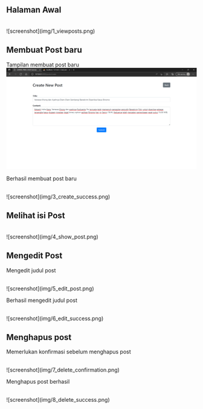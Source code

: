 ## Halaman Awal
<br>
![screenshot](img/1_viewposts.png)
<br>

## Membuat Post baru

Tampilan membuat post baru
<br>
![screenshot](img/2_createnewpost.png)
<br>

Berhasil membuat post baru

<br>
![screenshot](img/3_create_success.png)
<br>

## Melihat isi Post

<br>
![screenshot](img/4_show_post.png)
<br>

## Mengedit Post
Mengedit judul post

<br>
![screenshot](img/5_edit_post.png)
<br>

Berhasil mengedit judul post

<br>
![screenshot](img/6_edit_success.png)
<br>

## Menghapus post
Memerlukan konfirmasi sebelum menghapus post

<br>
![screenshot](img/7_delete_confirmation.png)
<br>

Menghapus post berhasil

<br>
![screenshot](img/8_delete_success.png)
<br>
